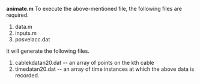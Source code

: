 **animate.m**
To execute the above-mentioned file, the following files are required.
1. data.m
2. inputs.m
3. posvelacc.dat

It will generate the following files.
1. cablekdatan20.dat -- an array of points on the kth cable
2. timedatan20.dat -- an array of time instances at which the above data is recorded.
